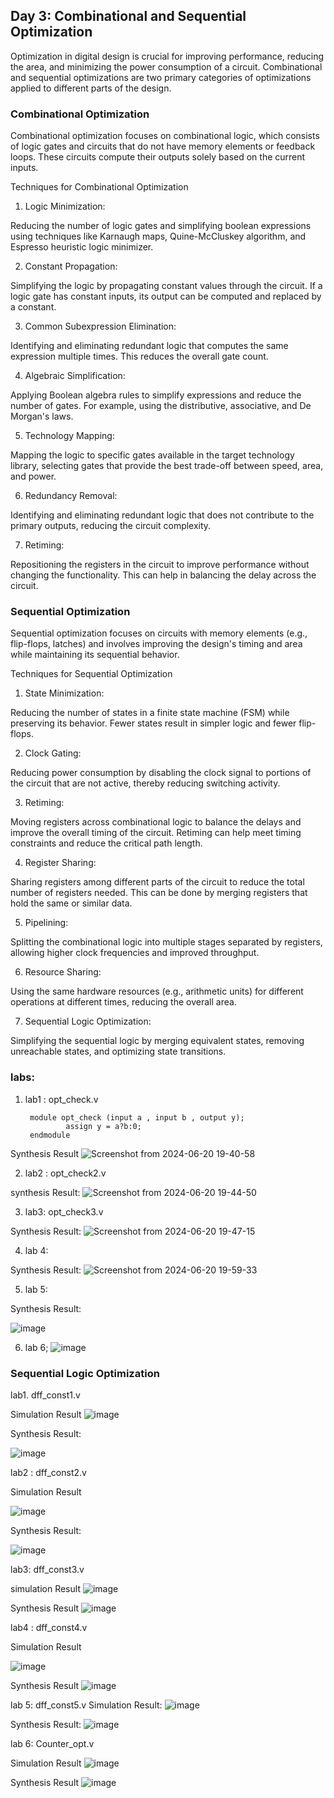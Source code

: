 
## Day 3: Combinational and Sequential Optimization 

Optimization in digital design is crucial for improving performance, reducing the area, and minimizing the power consumption of a circuit. Combinational and sequential optimizations are two primary categories of optimizations applied to different parts of the design.

### Combinational Optimization

Combinational optimization focuses on combinational logic, which consists of logic gates and circuits that do not have memory elements or feedback loops. These circuits compute their outputs solely based on the current inputs.

Techniques for Combinational Optimization

1. Logic Minimization:

Reducing the number of logic gates and simplifying boolean expressions using techniques like Karnaugh maps, Quine-McCluskey algorithm, and Espresso heuristic logic minimizer.

2. Constant Propagation:

Simplifying the logic by propagating constant values through the circuit. If a logic gate has constant inputs, its output can be computed and replaced by a constant.

3. Common Subexpression Elimination:

Identifying and eliminating redundant logic that computes the same expression multiple times. This reduces the overall gate count.

4. Algebraic Simplification:

Applying Boolean algebra rules to simplify expressions and reduce the number of gates. For example, using the distributive, associative, and De Morgan's laws.

5. Technology Mapping:

Mapping the logic to specific gates available in the target technology library, selecting gates that provide the best trade-off between speed, area, and power.

6. Redundancy Removal:

Identifying and eliminating redundant logic that does not contribute to the primary outputs, reducing the circuit complexity.

7. Retiming:

Repositioning the registers in the circuit to improve performance without changing the functionality. This can help in balancing the delay across the circuit.

### Sequential Optimization
Sequential optimization focuses on circuits with memory elements (e.g., flip-flops, latches) and involves improving the design's timing and area while maintaining its sequential behavior.

Techniques for Sequential Optimization
1. State Minimization:

Reducing the number of states in a finite state machine (FSM) while preserving its behavior. Fewer states result in simpler logic and fewer flip-flops.

2. Clock Gating:

Reducing power consumption by disabling the clock signal to portions of the circuit that are not active, thereby reducing switching activity.

3. Retiming:

Moving registers across combinational logic to balance the delays and improve the overall timing of the circuit. Retiming can help meet timing constraints and reduce the critical path length.

4. Register Sharing:

Sharing registers among different parts of the circuit to reduce the total number of registers needed. This can be done by merging registers that hold the same or similar data.

5. Pipelining:

Splitting the combinational logic into multiple stages separated by registers, allowing higher clock frequencies and improved throughput.

6. Resource Sharing:

Using the same hardware resources (e.g., arithmetic units) for different operations at different times, reducing the overall area.

7. Sequential Logic Optimization:

Simplifying the sequential logic by merging equivalent states, removing unreachable states, and optimizing state transitions.


### labs: 

1. lab1 : opt_check.v
    
                             
        module opt_check (input a , input b , output y);
                assign y = a?b:0;
        endmodule

Synthesis Result
![Screenshot from 2024-06-20 19-40-58](https://github.com/poudelbidhan/VSD-HDP/assets/69006235/e30e827c-81c0-4e72-bd98-5703037fe754)


2. lab2 : opt_check2.v


synthesis Result: 
![Screenshot from 2024-06-20 19-44-50](https://github.com/poudelbidhan/VSD-HDP/assets/69006235/795d00b8-5256-49b8-97d5-d25bd8f3323f)


3. lab3: opt_check3.v

Synthesis Result: 
![Screenshot from 2024-06-20 19-47-15](https://github.com/poudelbidhan/VSD-HDP/assets/69006235/94e1719f-23d6-474a-99df-91ff6398bb3d)


4. lab 4:

Synthesis Result: 
![Screenshot from 2024-06-20 19-59-33](https://github.com/poudelbidhan/VSD-HDP/assets/69006235/9a8eb8bf-a55b-4e34-a80b-521cd224358d)


5. lab 5:

Synthesis Result: 

![image](https://github.com/poudelbidhan/VSD-HDP/assets/69006235/f8d8143d-4929-4fa9-b428-837a90b9aed7)



6. lab 6;
![image](https://github.com/poudelbidhan/VSD-HDP/assets/69006235/e9e2cf19-4dbc-4590-8c7c-eba2ddf0b837)




### Sequential Logic Optimization 

lab1. dff_const1.v

Simulation Result 
![image](https://github.com/poudelbidhan/VSD-HDP/assets/69006235/dfe2a5aa-9832-478c-bb4b-a0d58bdf77c0)


Synthesis Result: 

![image](https://github.com/poudelbidhan/VSD-HDP/assets/69006235/49765ce4-6aeb-428e-9065-fb6affe935da)

        
lab2 : dff_const2.v

Simulation Result 

![image](https://github.com/poudelbidhan/VSD-HDP/assets/69006235/2444420d-c5c8-44c0-8298-1be7bf6e3369)



Synthesis Result: 

![image](https://github.com/poudelbidhan/VSD-HDP/assets/69006235/99396dbb-6fa0-4124-827a-2426285f8345)


lab3: dff_const3.v

simulation Result
![image](https://github.com/poudelbidhan/VSD-HDP/assets/69006235/2c9aebb0-28ae-47a3-9dcb-a7b09e5c3456)


Synthesis Result
![image](https://github.com/poudelbidhan/VSD-HDP/assets/69006235/ed67ec45-c022-46be-b641-edb8fa208915)


lab4 : dff_const4.v

Simulation Result 

![image](https://github.com/poudelbidhan/VSD-HDP/assets/69006235/77e3b51b-766f-4978-a914-29388356c900)


Synthesis Result
![image](https://github.com/poudelbidhan/VSD-HDP/assets/69006235/15562af8-5d83-467a-a7dc-abbeb5227577)


lab 5: dff_const5.v
Simulation Result: 
![image](https://github.com/poudelbidhan/VSD-HDP/assets/69006235/b064f121-f2bd-4966-8f08-46c85baeda81)


Synthesis Result: 
![image](https://github.com/poudelbidhan/VSD-HDP/assets/69006235/1f427922-13c4-45ab-928a-6615e97478a6)



lab 6: Counter_opt.v

Simulation Result
![image](https://github.com/poudelbidhan/VSD-HDP/assets/69006235/24b89303-711d-44d9-bd61-2ab61c176c1b)


Synthesis Result
![image](https://github.com/poudelbidhan/VSD-HDP/assets/69006235/28f0fbf4-d28a-4e1d-81fb-ad27733c20b2)
